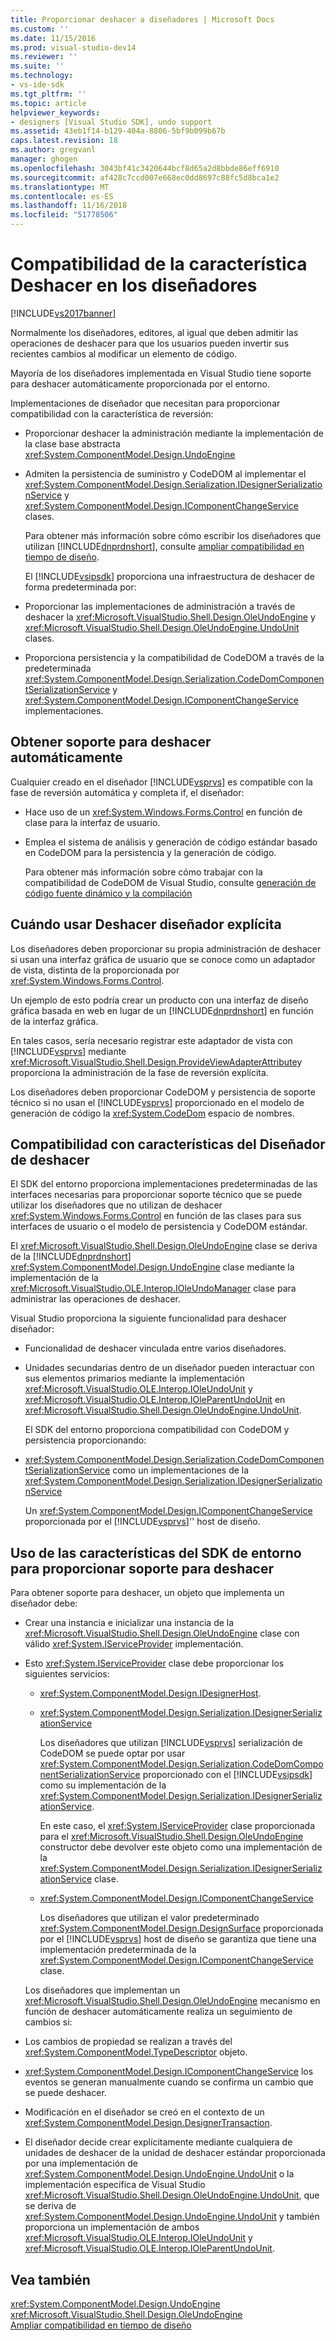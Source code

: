 ```yaml
---
title: Proporcionar deshacer a diseñadores | Microsoft Docs
ms.custom: ''
ms.date: 11/15/2016
ms.prod: visual-studio-dev14
ms.reviewer: ''
ms.suite: ''
ms.technology:
- vs-ide-sdk
ms.tgt_pltfrm: ''
ms.topic: article
helpviewer_keywords:
- designers [Visual Studio SDK], undo support
ms.assetid: 43eb1f14-b129-404a-8806-5bf9b099b67b
caps.latest.revision: 18
ms.author: gregvanl
manager: ghogen
ms.openlocfilehash: 3043bf41c3420644bcf8d65a2d8bbde86eff6910
ms.sourcegitcommit: af428c7ccd007e668ec0dd8697c88fc5d8bca1e2
ms.translationtype: MT
ms.contentlocale: es-ES
ms.lasthandoff: 11/16/2018
ms.locfileid: "51778506"
---
```

# <a name="supplying-undo-support-to-designers"></a>Compatibilidad de la característica Deshacer en los diseñadores
[!INCLUDE[vs2017banner](../includes/vs2017banner.md)]

Normalmente los diseñadores, editores, al igual que deben admitir las operaciones de deshacer para que los usuarios pueden invertir sus recientes cambios al modificar un elemento de código.  
  
 Mayoría de los diseñadores implementada en Visual Studio tiene soporte para deshacer automáticamente proporcionada por el entorno.  
  
 Implementaciones de diseñador que necesitan para proporcionar compatibilidad con la característica de reversión:  
  
- Proporcionar deshacer la administración mediante la implementación de la clase base abstracta <xref:System.ComponentModel.Design.UndoEngine>  
  
- Admiten la persistencia de suministro y CodeDOM al implementar el <xref:System.ComponentModel.Design.Serialization.IDesignerSerializationService> y <xref:System.ComponentModel.Design.IComponentChangeService> clases.  
  
  Para obtener más información sobre cómo escribir los diseñadores que utilizan [!INCLUDE[dnprdnshort](../includes/dnprdnshort-md.md)], consulte [ampliar compatibilidad en tiempo de diseño](http://msdn.microsoft.com/library/d6ac8a6a-42fd-4bc8-bf33-b212811297e2).  
  
  El [!INCLUDE[vsipsdk](../includes/vsipsdk-md.md)] proporciona una infraestructura de deshacer de forma predeterminada por:  
  
- Proporcionar las implementaciones de administración a través de deshacer la <xref:Microsoft.VisualStudio.Shell.Design.OleUndoEngine> y <xref:Microsoft.VisualStudio.Shell.Design.OleUndoEngine.UndoUnit> clases.  
  
- Proporciona persistencia y la compatibilidad de CodeDOM a través de la predeterminada <xref:System.ComponentModel.Design.Serialization.CodeDomComponentSerializationService> y <xref:System.ComponentModel.Design.IComponentChangeService> implementaciones.  
  
## <a name="obtaining-undo-support-automatically"></a>Obtener soporte para deshacer automáticamente  
 Cualquier creado en el diseñador [!INCLUDE[vsprvs](../includes/vsprvs-md.md)] es compatible con la fase de reversión automática y completa if, el diseñador:  
  
-   Hace uso de un <xref:System.Windows.Forms.Control> en función de clase para la interfaz de usuario.  
  
-   Emplea el sistema de análisis y generación de código estándar basado en CodeDOM para la persistencia y la generación de código.  
  
     Para obtener más información sobre cómo trabajar con la compatibilidad de CodeDOM de Visual Studio, consulte [generación de código fuente dinámico y la compilación](http://msdn.microsoft.com/library/d077a3e8-bd81-4bdf-b6a3-323857ea30fb)  
  
## <a name="when-to-use-explicit-designer-undo-support"></a>Cuándo usar Deshacer diseñador explícita  
 Los diseñadores deben proporcionar su propia administración de deshacer si usan una interfaz gráfica de usuario que se conoce como un adaptador de vista, distinta de la proporcionada por <xref:System.Windows.Forms.Control>.  
  
 Un ejemplo de esto podría crear un producto con una interfaz de diseño gráfica basada en web en lugar de un [!INCLUDE[dnprdnshort](../includes/dnprdnshort-md.md)] en función de la interfaz gráfica.  
  
 En tales casos, sería necesario registrar este adaptador de vista con [!INCLUDE[vsprvs](../includes/vsprvs-md.md)] mediante <xref:Microsoft.VisualStudio.Shell.Design.ProvideViewAdapterAttribute>y proporciona la administración de la fase de reversión explícita.  
  
 Los diseñadores deben proporcionar CodeDOM y persistencia de soporte técnico si no usan el [!INCLUDE[vsprvs](../includes/vsprvs-md.md)] proporcionado en el modelo de generación de código la <xref:System.CodeDom> espacio de nombres.  
  
## <a name="undo-support-features-of-the-designer"></a>Compatibilidad con características del Diseñador de deshacer  
 El SDK del entorno proporciona implementaciones predeterminadas de las interfaces necesarias para proporcionar soporte técnico que se puede utilizar los diseñadores que no utilizan de deshacer <xref:System.Windows.Forms.Control> en función de las clases para sus interfaces de usuario o el modelo de persistencia y CodeDOM estándar.  
  
 El <xref:Microsoft.VisualStudio.Shell.Design.OleUndoEngine> clase se deriva de la [!INCLUDE[dnprdnshort](../includes/dnprdnshort-md.md)] <xref:System.ComponentModel.Design.UndoEngine> clase mediante la implementación de la <xref:Microsoft.VisualStudio.OLE.Interop.IOleUndoManager> clase para administrar las operaciones de deshacer.  
  
 Visual Studio proporciona la siguiente funcionalidad para deshacer diseñador:  
  
- Funcionalidad de deshacer vinculada entre varios diseñadores.  
  
- Unidades secundarias dentro de un diseñador pueden interactuar con sus elementos primarios mediante la implementación <xref:Microsoft.VisualStudio.OLE.Interop.IOleUndoUnit> y <xref:Microsoft.VisualStudio.OLE.Interop.IOleParentUndoUnit> en <xref:Microsoft.VisualStudio.Shell.Design.OleUndoEngine.UndoUnit>.  
  
  El SDK del entorno proporciona compatibilidad con CodeDOM y persistencia proporcionando:  
  
- <xref:System.ComponentModel.Design.Serialization.CodeDomComponentSerializationService> como un implementaciones de la <xref:System.ComponentModel.Design.Serialization.IDesignerSerializationService>  
  
  Un <xref:System.ComponentModel.Design.IComponentChangeService> proporcionada por el [!INCLUDE[vsprvs](../includes/vsprvs-md.md)]'' host de diseño.  
  
## <a name="using-the-environment-sdk-features-to-supply-undo-support"></a>Uso de las características del SDK de entorno para proporcionar soporte para deshacer  
 Para obtener soporte para deshacer, un objeto que implementa un diseñador debe:  
  
- Crear una instancia e inicializar una instancia de la <xref:Microsoft.VisualStudio.Shell.Design.OleUndoEngine> clase con válido <xref:System.IServiceProvider> implementación.  
  
- Esto <xref:System.IServiceProvider> clase debe proporcionar los siguientes servicios:  
  
  -   <xref:System.ComponentModel.Design.IDesignerHost>.  
  
  -   <xref:System.ComponentModel.Design.Serialization.IDesignerSerializationService>  
  
       Los diseñadores que utilizan [!INCLUDE[vsprvs](../includes/vsprvs-md.md)] serialización de CodeDOM se puede optar por usar <xref:System.ComponentModel.Design.Serialization.CodeDomComponentSerializationService> proporcionado con el [!INCLUDE[vsipsdk](../includes/vsipsdk-md.md)] como su implementación de la <xref:System.ComponentModel.Design.Serialization.IDesignerSerializationService>.  
  
       En este caso, el <xref:System.IServiceProvider> clase proporcionada para el <xref:Microsoft.VisualStudio.Shell.Design.OleUndoEngine> constructor debe devolver este objeto como una implementación de la <xref:System.ComponentModel.Design.Serialization.IDesignerSerializationService> clase.  
  
  -   <xref:System.ComponentModel.Design.IComponentChangeService>  
  
       Los diseñadores que utilizan el valor predeterminado <xref:System.ComponentModel.Design.DesignSurface> proporcionada por el [!INCLUDE[vsprvs](../includes/vsprvs-md.md)] host de diseño se garantiza que tiene una implementación predeterminada de la <xref:System.ComponentModel.Design.IComponentChangeService> clase.  
  
  Los diseñadores que implementan un <xref:Microsoft.VisualStudio.Shell.Design.OleUndoEngine> mecanismo en función de deshacer automáticamente realiza un seguimiento de cambios si:  
  
- Los cambios de propiedad se realizan a través del <xref:System.ComponentModel.TypeDescriptor> objeto.  
  
- <xref:System.ComponentModel.Design.IComponentChangeService> los eventos se generan manualmente cuando se confirma un cambio que se puede deshacer.  
  
- Modificación en el diseñador se creó en el contexto de un <xref:System.ComponentModel.Design.DesignerTransaction>.  
  
- El diseñador decide crear explícitamente mediante cualquiera de unidades de deshacer de la unidad de deshacer estándar proporcionada por una implementación de <xref:System.ComponentModel.Design.UndoEngine.UndoUnit> o la implementación específica de Visual Studio <xref:Microsoft.VisualStudio.Shell.Design.OleUndoEngine.UndoUnit>, que se deriva de <xref:System.ComponentModel.Design.UndoEngine.UndoUnit> y también proporciona un implementación de ambos <xref:Microsoft.VisualStudio.OLE.Interop.IOleUndoUnit> y <xref:Microsoft.VisualStudio.OLE.Interop.IOleParentUndoUnit>.  
  
## <a name="see-also"></a>Vea también  
 <xref:System.ComponentModel.Design.UndoEngine>   
 <xref:Microsoft.VisualStudio.Shell.Design.OleUndoEngine>   
 [Ampliar compatibilidad en tiempo de diseño](http://msdn.microsoft.com/library/d6ac8a6a-42fd-4bc8-bf33-b212811297e2)

